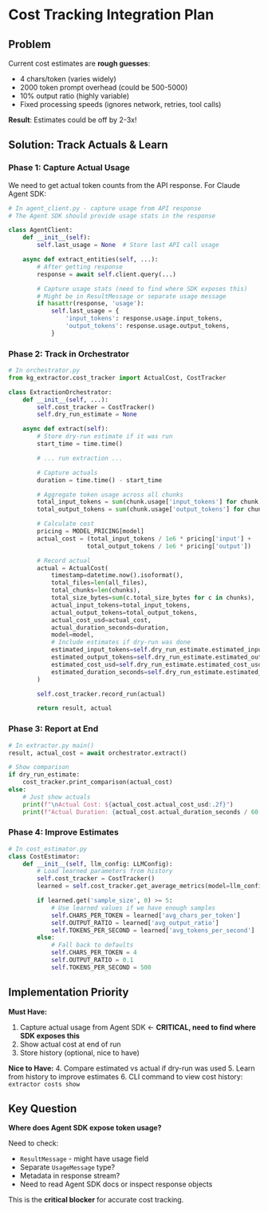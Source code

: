 # Cost Tracking Integration Plan

## Problem

Current cost estimates are **rough guesses**:

- 4 chars/token (varies widely)
- 2000 token prompt overhead (could be 500-5000)
- 10% output ratio (highly variable)
- Fixed processing speeds (ignores network, retries, tool calls)

**Result**: Estimates could be off by 2-3x!

## Solution: Track Actuals & Learn

### Phase 1: Capture Actual Usage

We need to get actual token counts from the API response. For Claude Agent SDK:

```python
# In agent_client.py - capture usage from API response
# The Agent SDK should provide usage stats in the response

class AgentClient:
    def __init__(self):
        self.last_usage = None  # Store last API call usage

    async def extract_entities(self, ...):
        # After getting response
        response = await self.client.query(...)

        # Capture usage stats (need to find where SDK exposes this)
        # Might be in ResultMessage or separate usage message
        if hasattr(response, 'usage'):
            self.last_usage = {
                'input_tokens': response.usage.input_tokens,
                'output_tokens': response.usage.output_tokens,
            }
```

### Phase 2: Track in Orchestrator

```python
# In orchestrator.py
from kg_extractor.cost_tracker import ActualCost, CostTracker

class ExtractionOrchestrator:
    def __init__(self, ...):
        self.cost_tracker = CostTracker()
        self.dry_run_estimate = None

    async def extract(self):
        # Store dry-run estimate if it was run
        start_time = time.time()

        # ... run extraction ...

        # Capture actuals
        duration = time.time() - start_time

        # Aggregate token usage across all chunks
        total_input_tokens = sum(chunk.usage['input_tokens'] for chunk in chunks)
        total_output_tokens = sum(chunk.usage['output_tokens'] for chunk in chunks)

        # Calculate cost
        pricing = MODEL_PRICING[model]
        actual_cost = (total_input_tokens / 1e6 * pricing['input'] +
                      total_output_tokens / 1e6 * pricing['output'])

        # Record actual
        actual = ActualCost(
            timestamp=datetime.now().isoformat(),
            total_files=len(all_files),
            total_chunks=len(chunks),
            total_size_bytes=sum(c.total_size_bytes for c in chunks),
            actual_input_tokens=total_input_tokens,
            actual_output_tokens=total_output_tokens,
            actual_cost_usd=actual_cost,
            actual_duration_seconds=duration,
            model=model,
            # Include estimates if dry-run was done
            estimated_input_tokens=self.dry_run_estimate.estimated_input_tokens if self.dry_run_estimate else None,
            estimated_output_tokens=self.dry_run_estimate.estimated_output_tokens if self.dry_run_estimate else None,
            estimated_cost_usd=self.dry_run_estimate.estimated_cost_usd if self.dry_run_estimate else None,
            estimated_duration_seconds=self.dry_run_estimate.estimated_duration_seconds if self.dry_run_estimate else None,
        )

        self.cost_tracker.record_run(actual)

        return result, actual
```

### Phase 3: Report at End

```python
# In extractor.py main()
result, actual_cost = await orchestrator.extract()

# Show comparison
if dry_run_estimate:
    cost_tracker.print_comparison(actual_cost)
else:
    # Just show actuals
    print(f"\nActual Cost: ${actual_cost.actual_cost_usd:.2f}")
    print(f"Actual Duration: {actual_cost.actual_duration_seconds / 60:.1f} minutes")
```

### Phase 4: Improve Estimates

```python
# In cost_estimator.py
class CostEstimator:
    def __init__(self, llm_config: LLMConfig):
        # Load learned parameters from history
        self.cost_tracker = CostTracker()
        learned = self.cost_tracker.get_average_metrics(model=llm_config.model)

        if learned.get('sample_size', 0) >= 5:
            # Use learned values if we have enough samples
            self.CHARS_PER_TOKEN = learned['avg_chars_per_token']
            self.OUTPUT_RATIO = learned['avg_output_ratio']
            self.TOKENS_PER_SECOND = learned['avg_tokens_per_second']
        else:
            # Fall back to defaults
            self.CHARS_PER_TOKEN = 4
            self.OUTPUT_RATIO = 0.1
            self.TOKENS_PER_SECOND = 500
```

## Implementation Priority

**Must Have:**

1. Capture actual usage from Agent SDK ← **CRITICAL, need to find where SDK exposes this**
2. Show actual cost at end of run
3. Store history (optional, nice to have)

**Nice to Have:**
4. Compare estimated vs actual if dry-run was used
5. Learn from history to improve estimates
6. CLI command to view cost history: `extractor costs show`

## Key Question

**Where does Agent SDK expose token usage?**

Need to check:

- `ResultMessage` - might have usage field
- Separate `UsageMessage` type?
- Metadata in response stream?
- Need to read Agent SDK docs or inspect response objects

This is the **critical blocker** for accurate cost tracking.
